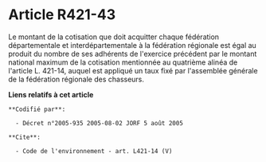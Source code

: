 # Article R421-43

Le montant de la cotisation que doit acquitter chaque fédération départementale et interdépartementale à la fédération
régionale est égal au produit du nombre de ses adhérents de l'exercice précédent par le montant national maximum de la
cotisation mentionnée au quatrième alinéa de l'article L. 421-14, auquel est appliqué un taux fixé par l'assemblée générale
de la fédération régionale des chasseurs.

**Liens relatifs à cet article**

	**Codifié par**:

	  - Décret n°2005-935 2005-08-02 JORF 5 août 2005

	**Cite**:

	  - Code de l'environnement - art. L421-14 (V)
